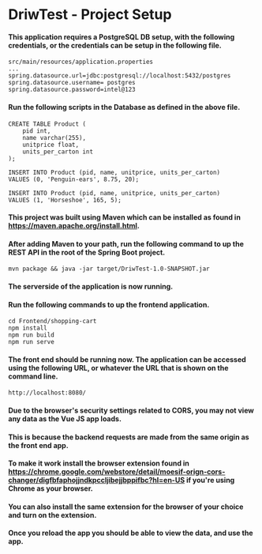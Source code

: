 # DriwTest - Project Setup
#### This application requires a PostgreSQL DB setup, with the following credentials, or the credentials can be setup in the following file.
```
src/main/resources/application.properties
...
spring.datasource.url=jdbc:postgresql://localhost:5432/postgres
spring.datasource.username= postgres
spring.datasource.password=intel@123
``` 
#### Run the following scripts in the Database as defined in the above file.
```
CREATE TABLE Product (
    pid int,
    name varchar(255),
    unitprice float,
    units_per_carton int
);

INSERT INTO Product (pid, name, unitprice, units_per_carton)
VALUES (0, 'Penguin-ears', 8.75, 20);

INSERT INTO Product (pid, name, unitprice, units_per_carton)
VALUES (1, 'Horseshoe', 165, 5);
```
#### This project was built using Maven which can be installed as found in https://maven.apache.org/install.html.
#### After adding Maven to your path, run the following command to up the REST API in the root of the Spring Boot project.
```
mvn package && java -jar target/DriwTest-1.0-SNAPSHOT.jar
```
#### The serverside of the application is now running.
#### Run the following commands to up the frontend application.
```
cd Frontend/shopping-cart
npm install
npm run build
npm run serve
```
#### The front end should be running now. The application can be accessed using the following URL, or whatever the URL that is shown on the command line.
```
http://localhost:8080/
```
#### Due to the browser's security settings related to CORS, you may not view any data as the Vue JS app loads.
#### This is because the backend requests are made from the same origin as the front end app.
#### To make it work install the browser extension found in https://chrome.google.com/webstore/detail/moesif-orign-cors-changer/digfbfaphojjndkpccljibejjbppifbc?hl=en-US if you're using Chrome as your browser.
#### You can also install the same extension for the browser of your choice and turn on the extension.
#### Once you reload the app you should be able to view the data, and use the app.

